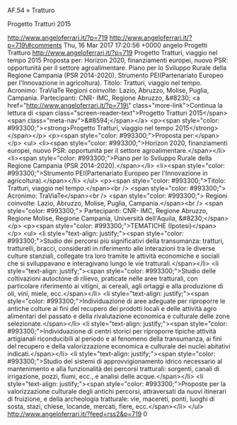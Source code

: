 AF.54 » Tratturo

Progetto Tratturi 2015

http://www.angeloferrari.it/?p=719 http://www.angeloferrari.it/?p=719\#comments Thu, 16 Mar 2017 17:20:56 +0000 angelo Progetti Tratturo http://www.angeloferrari.it/?p=719 Progetto Tratturi, viaggio nel tempo 2015 Proposta per: Horizon 2020, finanziamenti europei, nuovo PSR: opportunità per il settore agroalimentare. Piano per lo Sviluppo Rurale della Regione Campania (PSR 2014-2020). Strumento PEI(Partenariato Europeo per l'Innovazione in agricoltura). Titolo: Tratturi, viaggio nel tempo. Acronimo: TraViaTe Regioni coinvolte: Lazio, Abruzzo, Molise, Puglia, Campania. Partecipanti: CNR- IMC, Regione Abruzzo, &\#8230; \<a href=\"http://www.angeloferrari.it/?p=719\" class=\"more-link\"\>Continua la lettura di \<span class=\"screen-reader-text\"\>Progetto Tratturi 2015\</span\> \<span class=\"meta-nav\"\>&\#8594;\</span\>\</a\> \<p\>\<span style=\"color: \#993300;\"\>\<strong\>Progetto Tratturi, viaggio nel tempo 2015\</strong\>\</span\>\</p\> \<p\>\<span style=\"color: \#993300;\"\>Proposta per:\</span\>\</p\> \<ul\> \<li\>\<span style=\"color: \#993300;\"\>Horizon 2020, finanziamenti europei, nuovo PSR: opportunità per il settore agroalimentare.\</span\>\</li\> \<li\>\<span style=\"color: \#993300;\"\>Piano per lo Sviluppo Rurale della Regione Campania (PSR 2014-2020).\</span\>\</li\> \<li\>\<span style=\"color: \#993300;\"\>Strumento PEI(Partenariato Europeo per l'Innovazione in agricoltura).\</span\>\</li\> \</ul\> \<p\>\<span style=\"color: \#993300;\"\>Titolo: Tratturi, viaggio nel tempo.\</span\>\<br /\> \<span style=\"color: \#993300;\"\> Acronimo: TraViaTe\</span\>\<br /\> \<span style=\"color: \#993300;\"\> Regioni coinvolte: Lazio, Abruzzo, Molise, Puglia, Campania.\</span\>\<br /\> \<span style=\"color: \#993300;\"\> Partecipanti: CNR- IMC, Regione Abruzzo, Regione Molise, Regione Campania, Università dell'Aquila, &\#8230;\</span\>\</p\> \<p\>\<span style=\"color: \#993300;\"\>TEMATICHE (Ipotesi)\</span\>\</p\> \<ul\> \<li style=\"text-align: justify;\"\>\<span style=\"color: \#993300;\"\>Studio dei percorsi più significativi della transumanza: tratturi, tratturelli, bracci, considerati in riferimento alle interazioni tra le diverse culture stanziali, collegate tra loro tramite le attività economiche e sociali che si sviluppavano e interagivano lungo le vie tratturali.\</span\>\</li\> \<li style=\"text-align: justify;\"\>\<span style=\"color: \#993300;\"\>Studio delle coltivazioni autoctone di rilievo, praticate nelle aree tratturali, con particolare riferimento ai vitigni, ai cereali, agli ortaggi e alla produzione di oli, vini, miele, ecc.\</span\>\</li\> \<li style=\"text-align: justify;\"\>\<span style=\"color: \#993300;\"\>Individuazione di aree adeguate per riproporre le antiche colture ai fini del recupero dei prodotti locali e delle attività agro alimentari del passato e della rivalutazione economica e culturale delle zone selezionate.\</span\>\</li\> \<li style=\"text-align: justify;\"\>\<span style=\"color: \#993300;\"\>Individuazione di centri storici per riproporre tipiche attività artigianali riconducibili al periodo e al fenomeno della transumanza, ai fini del recupero e della valorizzazione economica e culturale dei nuclei abitativi indicati.\</span\>\</li\> \<li style=\"text-align: justify;\"\>\<span style=\"color: \#993300;\"\>Studio dei sistemi di approvvigionamento idrico necessario al mantenimento e alla funzionalità dei percorsi tratturali: sorgenti, canali di irrigazione, pozzi, fiumi, ecc., e analisi delle acque.\</span\>\</li\> \<li style=\"text-align: justify;\"\>\<span style=\"color: \#993300;\"\>Proposte per la valorizzazione culturale degli antichi percorsi, attraversati da nuovi itinerari di fruizione, e della archeologia tratturale: vie, macereti, ponti, luoghi di sosta, stazi, chiese, locande, mercati, fiere, ecc.\</span\>\</li\> \</ul\> http://www.angeloferrari.it/?feed=rss2&p=719 0

